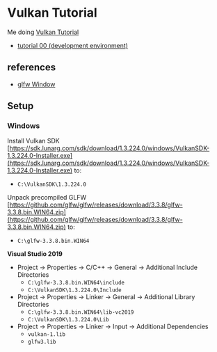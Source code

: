 # Vulkan Tutorial
Me doing [Vulkan Tutorial](https://vulkan-tutorial.com/)

- [tutorial 00 (development environment)](https://vulkan-tutorial.com/Development_environment)

## references
- [glfw Window](https://www.glfw.org/docs/3.3/window_guide.html#window_object)

## Setup
### Windows
Install Vulkan SDK [https://sdk.lunarg.com/sdk/download/1.3.224.0/windows/VulkanSDK-1.3.224.0-Installer.exe](https://sdk.lunarg.com/sdk/download/1.3.224.0/windows/VulkanSDK-1.3.224.0-Installer.exe) to:
- `C:\VulkanSDK\1.3.224.0`

Unpack precompiled GLFW [https://github.com/glfw/glfw/releases/download/3.3.8/glfw-3.3.8.bin.WIN64.zip](https://github.com/glfw/glfw/releases/download/3.3.8/glfw-3.3.8.bin.WIN64.zip) to:
- `C:\glfw-3.3.8.bin.WIN64`

**Visual Studio 2019**
- Project -> Properties -> C/C++ -> General -> Additional Include Directories
  * `C:\glfw-3.3.8.bin.WIN64\include`
  * `C:\VulkanSDK\1.3.224.0\Include`
- Project -> Properties -> Linker -> General -> Additional Library Directories
  * `C:\glfw-3.3.8.bin.WIN64\lib-vc2019`
  * `C:\VulkanSDK\1.3.224.0\Lib`
- Project -> Properties -> Linker -> Input -> Additional Dependencies
  * `vulkan-1.lib`
  * `glfw3.lib`